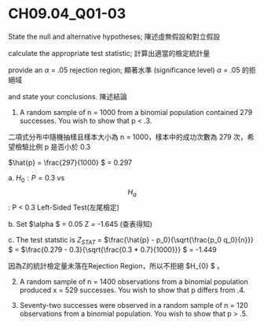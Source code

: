 # CH09.04_Q01-03 #

State the null and alternative hypotheses; 陳述虛無假設和對立假設

calculate the appropriate test statistic; 計算出適當的檢定統計量

provide an $\alpha$ = .05 rejection region; 顯著水準 (significance level) $\alpha$ = .05 的拒絕域

and state your conclusions. 陳述結論

1. A random sample of n = 1000 from a binomial population contained 279 successes.
You wish to show that p < .3.

二項式分布中隨機抽樣且樣本大小為 n = 1000，樣本中的成功次數為 279 次，希望檢驗比例 p 是否小於 0.3

$\hat{p} = \frac{297}{1000} $ = 0.297

a. $H_0 : P = 0.3$ vs $$H_a$$ : P < 0.3 Left-Sided Test(左尾檢定) 

b. Set $\alpha $ = 0.05  Z = -1.645 (查表得知) 

c. The test statstic is $Z_{STAT}$ = $\frac{\hat{p} - p_0}{\sqrt{\frac{p_0 q_0}{n}}} $ = $\frac{0.279 - 0.3}{\sqrt{\frac{0.3 * 0.7}{1000}}} $ = -1.449     

因為Z的統計檢定量未落在Rejection Region，所以不拒絕 $H_{0} $ 。   


2. A random sample of n = 1400 observations from a binomial population produced x = 529 successes.
You wish to show that p differs from .4.

3. Seventy-two successes were observed in a random sample of n = 120 observations from a binomial population.
You wish to show that p > .5.





